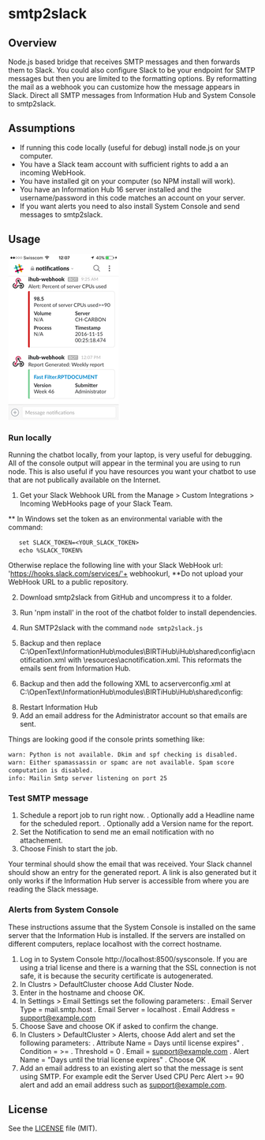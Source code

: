 # smtp2slack

## Overview
Node.js based bridge that receives SMTP messages and then forwards them to Slack. You could also configure Slack to be your endpoint for SMTP messages but then you are limited to the formatting options. By reformatting the mail as a webhook you can customize how the message appears in Slack. Direct all SMTP messages from Information Hub and System Console to smtp2slack.

## Assumptions
* If running this code locally (useful for debug) install node.js on your computer.
* You have a Slack team account with sufficient rights to add a an incoming WebHook.
* You have installed git on your computer (so NPM install will work).
* You have an Information Hub 16 server installed and the username/password in this code matches an account on your server.
* If you want alerts you need to also install System Console and send messages to smtp2slack.

## Usage

![](/resources/mobileMessage.PNG)

### Run locally
Running the chatbot locally, from your laptop, is very useful for debugging. All of the console output will appear in the terminal you are using to run node. This is also useful if you have resources you want your chatbot to use that are not publically available on the Internet.

1. Get your Slack Webhook URL from the Manage > Custom Integrations > Incoming WebHooks page of your Slack Team.

** In Windows set the token as an environmental variable with the command:

 ```
    set SLACK_TOKEN=<YOUR_SLACK_TOKEN>
	echo %SLACK_TOKEN%
 ```    
Otherwise replace the following line with your Slack WebHook url: 'https://hooks.slack.com/services/'+ webhookurl,
**Do not upload your WebHook URL to a public repository.

2. Download smtp2slack from GitHub and uncompress it to a folder.

3. Run 'npm install' in the root of the chatbot folder to install dependencies.

5. Run SMTP2slack with the command `node smtp2slack.js`

6. Backup and then replace C:\OpenText\InformationHub\modules\BIRTiHub\iHub\shared\config\acnotification.xml with \resources\acnotification.xml. This reformats the emails sent from Information Hub.

7. Backup and then add the following XML to acserverconfig.xml at C:\OpenText\InformationHub\modules\BIRTiHub\iHub\shared\config\:
<SMTPServers>
			<SMTPServer
				 Name="smtp2slack"
				 Greeting="HELO"
				 SMTPPort="25"
				 SenderName="OpenText IHub notification"
				 SMTPHostName="localhost"
				 SenderAddress="iHub@example.com"/>
		</SMTPServers>
		
8. Restart Information Hub
9. Add an email address for the Administrator account so that emails are sent.	

Things are looking good if the console prints something like:

	warn: Python is not available. Dkim and spf checking is disabled.
	warn: Either spamassassin or spamc are not available. Spam score computation is disabled.
	info: Mailin Smtp server listening on port 25
	


### Test SMTP message
1. Schedule a report job to run right now.
	. Optionally add a Headline name for the scheduled report.
	. Optionally add a Version name for the report.
2. Set the Notification to send me an email notification with no attachement.
3. Choose Finish to start the job.

Your terminal should show the email that was received. Your Slack channel should show an entry for the generated report. A link is also generated but it only works if the Information Hub server is accessible from where you are reading the Slack message.

### Alerts from System Console
These instructions assume that the System Console is installed on the same server that the Information Hub is installed. If the servers are installed on different computers, replace localhost with the correct hostname.

1. Log in to System Console http://localhost:8500/sysconsole. If you are using a trial license and there is a warning that the SSL connection is not safe, it is because the security certificate is autogenerated. 
2. In Clustrs > DefaultCluster choose Add Cluster Node.
3. Enter in the hostname and choose OK.
4. In Settings > Email Settings set the following parameters:
	. Email Server Type = mail.smtp.host
	. Email Server = localhost
	. Email Address = support@example.com
5. Choose Save and choose OK if asked to confirm the change.
6. In Clusters > DefaultCluster > Alerts, choose Add alert and set the following parameters:
	. Attribute Name = Days until license expires"
	. Condition = >=
	. Threshold = 0
	. Email = support@example.com
	. Alert Name = "Days until the trial license expires"
	. Choose OK
7. Add an email address to an existing alert so that the message is sent using SMTP. For example edit the Server Used CPU Perc Alert >= 90 alert and add an email address such as support@example.com.
	

## License

See the [LICENSE](LICENSE.md) file (MIT).



